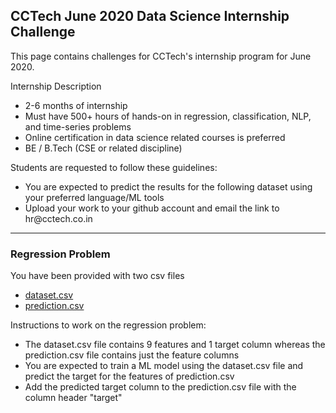 ## CCTech June 2020 Data Science Internship Challenge

<p>This page contains challenges for CCTech's internship program for June 2020.</p>
<p>Internship Description
    <ul>
        <li>2-6 months of internship</li>
        <li>Must have 500+ hours of hands-on in regression, classification, NLP, and time-series problems</li>
        <li>Online certification in data science related courses is preferred</li>
        <li>BE / B.Tech (CSE or related discipline)</li>
    </ul>
</p>
<p>Students are requested to follow these guidelines:
    <ul>
        <li>You are expected to predict the results for the following dataset using your preferred language/ML tools</li>
        <li>Upload your work to your github account and email the link to hr@cctech.co.in</li>
    </ul>
</p>

***

### Regression Problem

You have been provided with two csv files
 - [dataset.csv](./resources/data_science/dataset.csv)
 - [prediction.csv](./resources/data_science/prediction.csv)

Instructions to work on the regression problem:
 - The dataset.csv file contains 9 features and 1 target column whereas the prediction.csv file contains just the feature columns
 - You are expected to train a ML model using the dataset.csv file and predict the target for the features of prediction.csv
 - Add the predicted target column to the prediction.csv file with the column header "target"
